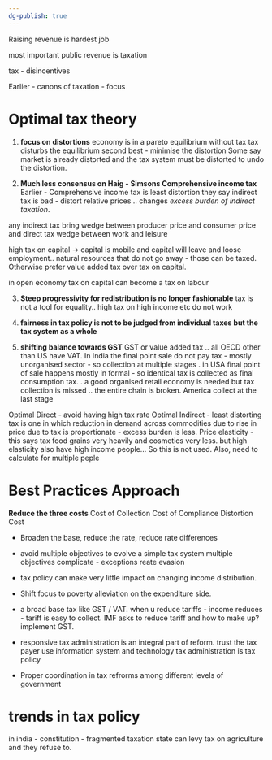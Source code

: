 ```yaml
---
dg-publish: true
---
```


Raising revenue is hardest job

most important public revenue is taxation

tax - disincentives 

Earlier - canons of taxation - focus

# Optimal tax theory
1. **focus on distortions** 
economy is in a pareto equilibrium without tax 
tax disturbs the equilibrium
second best - minimise the distortion
Some say market is already distorted and the tax system must be distorted to undo the distortion. 

2. **Much less consensus on Haig - Simsons Comprehensive income tax** 
Earlier - Comprehensive income tax is least distortion 
they say indirect tax is bad - distort relative prices .. 
changes *excess burden of indirect taxation*.

any indirect tax bring wedge between producer price and consumer price 
and direct tax wedge between work and leisure 

high tax on capital → capital is mobile and capital will leave and loose employment.. 
	natural resources that do not go away - those can be taxed. Otherwise prefer value added tax over tax on capital.

in open economy tax on capital can become a tax on labour

3. **Steep progressivity for redistribution is no longer fashionable**
tax is not a tool for equality.. high tax on high income etc do not work 

4. **fairness in tax policy is not to be judged from individual taxes but the tax system as a whole**

5. **shifting balance towards GST**
GST or value added tax .. 
all OECD other than US have VAT. 
	In India the final point sale do not pay tax - mostly unorganised sector - so collection at multiple stages 
	.
	in USA final point of sale happens mostly in formal - so identical tax is collected as final consumption tax. 
	.
	a good organised retail economy is needed 
	but tax collection is missed .. the entire chain is broken.
	America collect at the last stage 

Optimal Direct - avoid having high tax rate
Optimal Indirect - least distorting tax is one in which reduction in demand across commodities due to rise in price due to tax is proportionate - excess burden is less. 
	 Price elasticity - this says tax food grains very heavily and cosmetics very less.
	 but high elasticity also have high income people… 
So this is not used.
Also, need to calculate for multiple peple 

# Best Practices Approach 
**Reduce the three costs** 
	Cost of Collection
	Cost of Compliance 
	Distortion Cost 

* Broaden the base, reduce the rate, reduce rate differences

* avoid multiple objectives to evolve a simple tax system 
	multiple objectives complicate - exceptions reate evasion

* tax policy can make very little impact on changing income distribution. 

* Shift focus to poverty alleviation on the expenditure side. 

* a broad base tax like GST / VAT. 
	when u reduce tariffs - income reduces - tariff is easy to collect. 
	IMF asks to reduce tariff and how to make up? implement GST. 

* responsive tax administration is an integral part of reform.
	trust the tax payer 
	use information system and technology
	tax administration is tax policy 

* Proper coordination in tax refrorms among different levels of government 

# trends in tax policy 
in india - constitution - fragmented taxation 
 state can levy tax on agriculture and they refuse to. 


